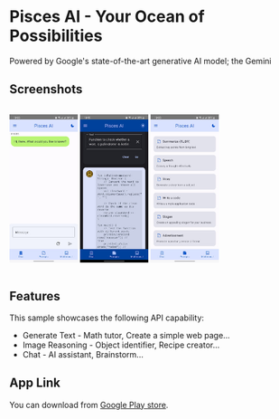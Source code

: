 # Pisces AI - Your Ocean of Possibilities

Powered by Google's state-of-the-art generative AI model; the Gemini

## Screenshots

<div style="width:100%; display:flex; justify-content:space-between;">

[<img src="screenshots/screenshot1.jpg" width=24% alt="Chat">](screenshots/screenshot1.jpg)
[<img src="screenshots/screenshot2.jpg" width=24% alt="Generate">](screenshots/screenshot2.jpg)
[<img src="screenshots/screenshot3.jpg" width=24% alt="Prompts">](screenshots/screenshot3.jpg)

</div>

## Features

This sample showcases the following API capability:
* Generate Text - Math tutor, Create a simple web page...
* Image Reasoning - Object identifier, Recipe creator...
* Chat - AI assistant, Brainstorm...

## App Link

You can download from [Google Play store](https://play.google.com/store/apps/details?id=com.nilearning.ai.pisces).
